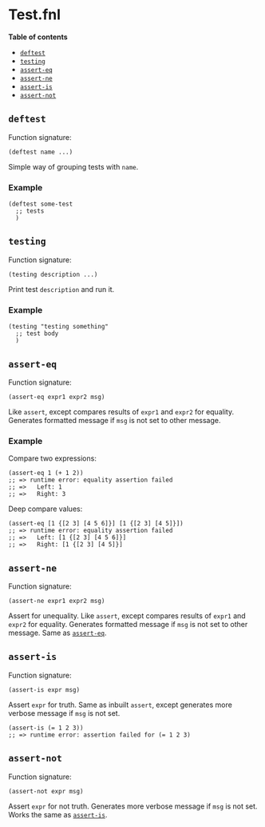 # Test.fnl

**Table of contents**

- [`deftest`](#deftest)
- [`testing`](#testing)
- [`assert-eq`](#assert-eq)
- [`assert-ne`](#assert-ne)
- [`assert-is`](#assert-is)
- [`assert-not`](#assert-not)

## `deftest`
Function signature:

```
(deftest name ...)
```

Simple way of grouping tests with `name`.

### Example
``` fennel
(deftest some-test
  ;; tests
  )
```

## `testing`
Function signature:

```
(testing description ...)
```

Print test `description` and run it.

### Example
``` fennel
(testing "testing something"
  ;; test body
  )
```

## `assert-eq`
Function signature:

```
(assert-eq expr1 expr2 msg)
```

Like `assert`, except compares results of `expr1` and `expr2` for equality.
Generates formatted message if `msg` is not set to other message.

### Example
Compare two expressions:

``` fennel
(assert-eq 1 (+ 1 2))
;; => runtime error: equality assertion failed
;; =>   Left: 1
;; =>   Right: 3
```

Deep compare values:

``` fennel
(assert-eq [1 {[2 3] [4 5 6]}] [1 {[2 3] [4 5]}])
;; => runtime error: equality assertion failed
;; =>   Left: [1 {[2 3] [4 5 6]}]
;; =>   Right: [1 {[2 3] [4 5]}]
```

## `assert-ne`
Function signature:

```
(assert-ne expr1 expr2 msg)
```

Assert for unequality.  Like `assert`, except compares results of
`expr1` and `expr2` for equality.  Generates formatted message if
`msg` is not set to other message.  Same as [`assert-eq`](#assert-eq).

## `assert-is`
Function signature:

```
(assert-is expr msg)
```

Assert `expr` for truth. Same as inbuilt `assert`, except generates more
  verbose message if `msg` is not set.

``` fennel
(assert-is (= 1 2 3))
;; => runtime error: assertion failed for (= 1 2 3)
```

## `assert-not`
Function signature:

```
(assert-not expr msg)
```

Assert `expr` for not truth. Generates more verbose message if
  `msg` is not set. Works the same as [`assert-is`](#assert-is).


<!-- Generated with Fenneldoc v0.1.5
     https://gitlab.com/andreyorst/fenneldoc -->
